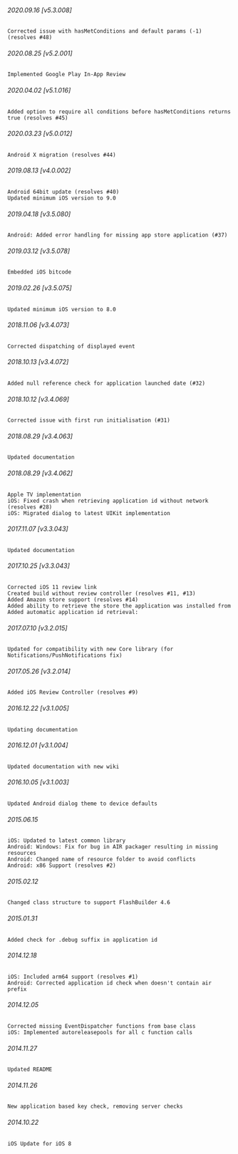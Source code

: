 

###### 2020.09.16 [v5.3.008]

```
Corrected issue with hasMetConditions and default params (-1) (resolves #48)
```


###### 2020.08.25 [v5.2.001]

```
Implemented Google Play In-App Review
```


###### 2020.04.02 [v5.1.016]

```
Added option to require all conditions before hasMetConditions returns true (resolves #45)
```


###### 2020.03.23 [v5.0.012]

```
Android X migration (resolves #44)
```


###### 2019.08.13 [v4.0.002]

```
Android 64bit update (resolves #40)
Updated minimum iOS version to 9.0
```


###### 2019.04.18 [v3.5.080]

```
Android: Added error handling for missing app store application (#37)
```


###### 2019.03.12 [v3.5.078]

```
Embedded iOS bitcode
```


###### 2019.02.26 [v3.5.075]

```
Updated minimum iOS version to 8.0
```


###### 2018.11.06 [v3.4.073]

```
Corrected dispatching of displayed event
```


###### 2018.10.13 [v3.4.072]

```
Added null reference check for application launched date (#32)
```


###### 2018.10.12 [v3.4.069]

```
Corrected issue with first run initialisation (#31)
```


###### 2018.08.29 [v3.4.063]

```
Updated documentation
```


###### 2018.08.29 [v3.4.062]

```
Apple TV implementation
iOS: Fixed crash when retrieving application id without network (resolves #28)
iOS: Migrated dialog to latest UIKit implementation

```


###### 2017.11.07 [v3.3.043]

```
Updated documentation
```


###### 2017.10.25 [v3.3.043]

```
Corrected iOS 11 review link
Created build without review controller (resolves #11, #13)
Added Amazon store support (resolves #14)
Added ability to retrieve the store the application was installed from
Added automatic application id retrieval:
```


###### 2017.07.10 [v3.2.015]

```
Updated for compatibility with new Core library (for Notifications/PushNotifications fix)
```


###### 2017.05.26 [v3.2.014]

```
Added iOS Review Controller (resolves #9)
```


###### 2016.12.22 [v3.1.005]

```
Updating documentation
```


###### 2016.12.01 [v3.1.004]

```
Updated documentation with new wiki
```


###### 2016.10.05 [v3.1.003]

```
Updated Android dialog theme to device defaults
```


###### 2015.06.15

```
iOS: Updated to latest common library
Android: Windows: Fix for bug in AIR packager resulting in missing resources
Android: Changed name of resource folder to avoid conflicts
Android: x86 Support (resolves #2)
```


###### 2015.02.12

```
Changed class structure to support FlashBuilder 4.6
```


###### 2015.01.31

```
Added check for .debug suffix in application id
```


###### 2014.12.18

```
iOS: Included arm64 support (resolves #1) 
Android: Corrected application id check when doesn't contain air prefix 
```


###### 2014.12.05

```
Corrected missing EventDispatcher functions from base class
iOS: Implemented autoreleasepools for all c function calls
```


###### 2014.11.27

```
Updated README
```


###### 2014.11.26

```
New application based key check, removing server checks
```


###### 2014.10.22

```
iOS Update for iOS 8
```

